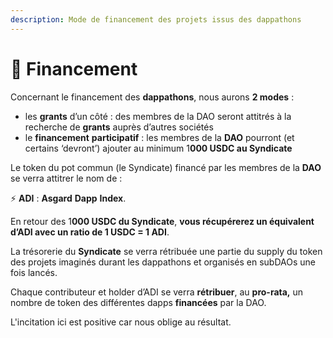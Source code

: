 ```yaml
---
description: Mode de financement des projets issus des dappathons
---
```


# 💸 Financement

Concernant le financement des **dappathons**, nous aurons **2 modes** :

* les **grants** d’un côté : des membres de la DAO seront attitrés à la recherche de **grants** auprès d’autres sociétés
* le **financement** **participatif** : les membres de la **DAO** pourront (et certains ‘devront’) ajouter au minimum 1**000 USDC au Syndicate**

Le token du pot commun (le Syndicate) financé par les membres de la **DAO** se verra attitrer le nom de :

⚡ **ADI** : **Asgard** **Dapp** **Index**.

En retour des 1**000 USDC du Syndicate**, **vous récupérerez un équivalent d’ADI avec un ratio de 1 USDC = 1 ADI**.

La trésorerie du **Syndicate** se verra rétribuée une partie du supply du token des projets imaginés durant les dappathons et organisés en subDAOs une fois lancés.

Chaque contributeur et holder d’ADI se verra **rétribuer**, au **pro-rata,** un nombre de token des différentes dapps **financées** par la DAO.

L'incitation ici est positive car nous oblige au résultat.
